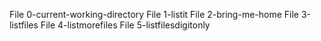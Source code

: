 File 0-current-working-directory
File 1-listit
File 2-bring-me-home
File 3-listfiles
File 4-listmorefiles
File 5-listfilesdigitonly
